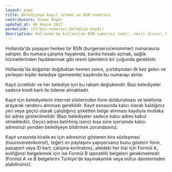 ```yaml
---
layout: page
title: Belediyeye kayıt işlemi ve BSN numarası
contributors: Osman Üngür
updated_at: 06 Kasım 2017
permalink: /nl/bsn-numarasi-belediye-kaydi/
description: Hollanda'da kullanılan BSN numarası nedir, nasıl alınır, belediyeye kayıt için gerekli belgeler nelerdir?
---
```


Hollanda'da yaşayan herkes bir BSN (burgerservicenummer) numarasına sahiptir.
Bu numara çalışma hayatında, banka hesabı açmak, sağlık hizmetlerinden faydalanmak gibi 
resmi işlemlerin bir çoğunda gereklidir.

Hollanda'da doğanlar doğduktan hemen sonra, yurtdışından ilk kez gelen ve yerleşen kişiler belediye (gemeente) kaydında bu numarayı alırlar.

Kayıt ücretlidir ve her belediye için bu rakam değişkendir. Bazı belediyeler sadece kredi kartı ile ödeme almaktadır. 

Kayıt için belediyelerin internet sitelerinden form doldurulması ve telefonla arayarak randevu alınması gereklidir. Kayıt esnasında kalıcı olarak kaldığınız yeri veya geçici olarak çalıştığınız şirketten belge alınması kaydıyla mutlaka bir adres gösterilmelidir (Bazı belediyeler sadece kalıcı adres kabul etmektedir). Geçici adres belirtmiş iseniz kısa süre içerisinde kalıcı adresinizi yeniden belediyeye bildirmek zorundasınız.

Kayıt sırasında kiralık ev için adresinizi gösteren kira sözleşmesi (huurovereenkomst), (eğer) ev paylaşımı yapıyorsanız bunu gösterir form, pasaport
veya ID kart, çalışma kontratınız, ailedeki her kişi için Formül A, evliliğinizi belgelemek için ise Formül B (apostilli) belgeleri gerekmektedir (Formül A ve B belgelerini Türkiye'de kaymakamlık veya nüfus dairelerinden alabilirsiniz).
